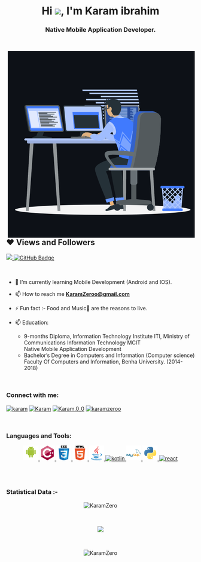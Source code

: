 <h1 align="center">Hi <img src="https://raw.githubusercontent.com/MartinHeinz/MartinHeinz/master/wave.gif" width="30px">, I'm Karam ibrahim</h1>
<h3 align="center">Native Mobile Application Developer.</h3>


<br>


<p><img align="right" src="https://github.com/KaramZero/KaramZero/blob/main/animation_500_kxa883sd.gif" alt="adam-pw" /></p>

## ❤ Views and Followers
<a href="https://github.com/KaramZero/github-profile-views-counter">
    <img src="https://komarev.com/ghpvc/?username=KaramZero"> </a>
<a href="https://github.com/KaramZero?tab=followers"><img src="https://img.shields.io/github/followers/KaramZero?label=Followers&style=social" alt="GitHub Badge"></a>
<br><br>

<br>



- 🌱 I’m currently learning  Mobile Development (Android and IOS).

- 📫 How to reach me **KaramZeroo@gmail.com**

- ⚡ Fun fact :- Food and Music🎵 are the reasons to live.

- 📫	Education: 
    - 9-months Diploma, Information Technology Institute ITI, 
      Ministry of Communications Information Technology MCIT  
Native Mobile Application Development 
    - Bachelor’s Degree in Computers and Information (Computer science)
Faculty Of Computers and Information, Benha University. (2014-2018)



<br>

<h3 align="left">Connect with me:</h3>
<p align="left">
  <a href="https://www.linkedin.com/in/karamzero/" target="blank"><img align="center"
      src="https://raw.githubusercontent.com/rahuldkjain/github-profile-readme-generator/master/src/images/icons/Social/linked-in-alt.svg"
      alt="karam" height="30" width="40" /></a>
  <a href="https://fb.com/karamElsaity" target="blank"><img align="center"
      src="https://raw.githubusercontent.com/rahuldkjain/github-profile-readme-generator/master/src/images/icons/Social/facebook.svg"
      alt="Karam" height="30" width="40" /></a>
  <a href="https://instagram.com/Karam.0_0" target="blank"><img align="center"
      src="https://raw.githubusercontent.com/rahuldkjain/github-profile-readme-generator/master/src/images/icons/Social/instagram.svg"
      alt="Karam.0_0" height="30" width="40" /></a>
  <a href="https://www.hackerrank.com/karamzeroo" target="blank"><img align="center"
      src="https://raw.githubusercontent.com/rahuldkjain/github-profile-readme-generator/master/src/images/icons/Social/hackerrank.svg"
      alt="karamzeroo" height="30" width="40" /></a>
 </a>
</p>
<br>
<h3 align="left">Languages and Tools:</h3>
<p align="center"> <a href="https://developer.android.com" target="_blank" rel="noreferrer"> <img
      src="https://raw.githubusercontent.com/devicons/devicon/master/icons/android/android-original-wordmark.svg"
      alt="android" width="40" height="40" /> </a>
      <a href="https://www.w3schools.com/cpp/" target="_blank" rel="noreferrer">
    <img src="https://raw.githubusercontent.com/devicons/devicon/master/icons/cplusplus/cplusplus-original.svg"
      alt="cplusplus" width="40" height="40" /> </a> <a href="https://www.w3schools.com/css/" target="_blank"
    rel="noreferrer"> <img
      src="https://raw.githubusercontent.com/devicons/devicon/master/icons/css3/css3-original-wordmark.svg" alt="css3"
      width="40" height="40" /> </a> <a href="https://www.w3.org/html/" target="_blank" rel="noreferrer"> <img
      src="https://raw.githubusercontent.com/devicons/devicon/master/icons/html5/html5-original-wordmark.svg"
      alt="html5" width="40" height="40" /> </a> 
      <a href="https://www.java.com" target="_blank" rel="noreferrer"> <img
      src="https://raw.githubusercontent.com/devicons/devicon/master/icons/java/java-original.svg" alt="java" width="40"
      height="40" /> </a> 
      <a href="https://kotlinlang.org" target="_blank" rel="noreferrer">
    <img src="https://www.vectorlogo.zone/logos/kotlinlang/kotlinlang-icon.svg" alt="kotlin" width="40" height="40" />
  </a> <a href="https://www.mysql.com/" target="_blank" rel="noreferrer"> <img
      src="https://raw.githubusercontent.com/devicons/devicon/master/icons/mysql/mysql-original-wordmark.svg"
      alt="mysql" width="40" height="40" /> </a> </a>
     <a href="https://www.python.org" target="_blank" rel="noreferrer"> <img
      src="https://raw.githubusercontent.com/devicons/devicon/master/icons/python/python-original.svg" alt="python"
      width="40" height="40" /> </a> <a href="https://reactjs.org/" target="_blank" rel="noreferrer"> <img
      src="https://en.wikipedia.org/wiki/Apple_Inc.#/media/File:Apple_logo_black.svg"
      alt="react" width="40" height="40" /> </a> </p>

<br>

</div>

<br>

<h3>Statistical Data :-</h3>

<p align="center"><img align="center"
    src="https://github-readme-stats.vercel.app/api/top-langs?username=KaramZero&show_icons=false&locale=en&bg_color=0d1117&text_color=ffffff&layout=compact"
    alt="KaramZero" 
    bg_color=#808080/></p>

<br>
<p align="center">
<img src="https://github-readme-stats.vercel.app/api?username=KaramZero&show_icons=true&theme=midnight-purple" align="center">
</p>
<br>
<p align="center"><img align="center" src="https://github-readme-streak-stats.herokuapp.com/?user=KaramZero&theme=dark&background=0d1117&date_format=M%20j%5B%2C%20Y%5D" alt="KaramZero" /></p>
      
